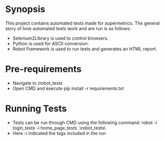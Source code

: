 # Synopsis

This project contains automated tests made for supermetrics.
The general story of how automated tests work and are run is as follows:

- Selenium2Library is used to control browsers.
- Python is used for ASCII conversion.
- Robot Framework is used to run tests and generates an HTML report.

# Pre-requirements

- Navigate to /robot_tests
- Open CMD and execute    pip install -r requirements.txt 

# Running Tests

- Tests can be run through CMD using the following command:  robot -i login_tests -i home_page_tests .\robot_tests\
- Here -i indicated the tags included in the run
